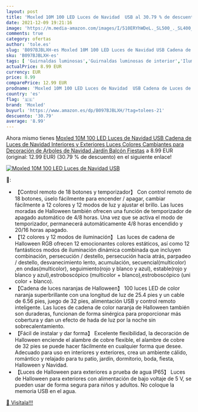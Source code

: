 ```yaml
---
layout: post
title: 'Moxled 10M 100 LED Luces de Navidad  USB al 30.79 % de descuento'
date: 2021-12-09 19:21:16
image: 'https://m.media-amazon.com/images/I/510ERYhWDeL._SL500_._SL400_.jpg'
comments: true
category: ofertas
author: 'tole.es'
slug: 'B097BJBLXH-es Moxled 10M 100 LED Luces de Navidad USB Cadena de Luces de...'
sku: 'B097BJBLXH-es'
tags: [ 'Guirnaldas luminosas','Guirnaldas luminosas de interior','Iluminación','moxled','navidad', ]
actualPrice: 8.99 EUR
currency: EUR
price: 8.99
comparePrice: 12.99 EUR
prodname: 'Moxled 10M 100 LED Luces de Navidad  USB Cadena de Luces de Navidad Interiores y Exteriores  Luces Colores Cambiantes para Decoración de Arboles de Navidad Jardín Balcón Fiestas'
country: 'es'
flag: '🇪🇸'
brand: 'Moxled'
buyurl: 'https://www.amazon.es/dp/B097BJBLXH/?tag=tolees-21'
descuento: '30.79'
average: '8.99'
---
```


Ahora mismo tienes [Moxled 10M 100 LED Luces de Navidad  USB Cadena de Luces de Navidad Interiores y Exteriores  Luces Colores Cambiantes para Decoración de Arboles de Navidad Jardín Balcón Fiestas](https://www.amazon.es/dp/B097BJBLXH/?tag=tolees-21) a 8.99 EUR (original: 12.99 EUR) (30.79 %  de descuento) en el siguiente enlace!

[![Moxled 10M 100 LED Luces de Navidad  USB](https://m.media-amazon.com/images/I/510ERYhWDeL._SL500_._SL400_.jpg)](https://www.amazon.es/dp/B097BJBLXH/?tag=tolees-21)

🔎:

- 【Control remoto de 18 botones y temporizador】 Con control remoto de 18 botones, úselo fácilmente para encender / apagar, cambiar fácilmente a 12 colores y 12 modos de luz y ajustar el brillo. Las luces moradas de Halloween también ofrecen una función de temporizador de apagado automático de 4/8 horas. Una vez que se activa el modo de temporizador, permanecerá automáticamente 4/8 horas encendido y 20/16 horas apagado.
- 【12 colores y 12 modos de iluminación】 Las luces de cadena de Halloween RGB ofrecen 12 emocionantes colores estáticos, así como 12 fantásticos modos de iluminación dinámica combinada que incluyen combinación, persecución / destello, persecución hacia atrás, parpadeo / destello, desvanecimiento lento, acumulación, secuencial(multicolor) ,en ondas(multicolor), seguimiento(rojo y blanco y azul), estable(rojo y blanco y azul),estroboscópico (multicolor + blanco),estroboscópico (uni color + blanco).
- 【Cadena de luces naranjas de Halloween】 100 luces LED de color naranja superbrillante con una longitud de luz de 25.4 pies y un cable de 6.56 pies, juego de 32 pies, alimentación USB y control remoto inteligente. Las luces de cadena de color naranja de Halloween también son duraderas, funcionan de forma sinérgica para proporcionar más cobertura y dan un efecto de hada de luz por la noche sin sobrecalentamiento.
- 【Fácil de instalar y dar forma】 Excelente flexibilidad, la decoración de Halloween enciende el alambre de cobre flexible, el alambre de cobre de 32 pies se puede hacer fácilmente en cualquier forma que desee. Adecuado para uso en interiores y exteriores, crea un ambiente cálido, romántico y relajado para tu patio, jardín, dormitorio, boda, fiesta, Halloween y Navidad.
- 【Luces de Halloween para exteriores a prueba de agua IP65】 Luces de Halloween para exteriores con alimentación de bajo voltaje de 5 V, se pueden usar de forma segura para niños y adultos. No coloque la memoria USB en el agua.

[🛒 Visítala!!!](https://www.amazon.es/dp/B097BJBLXH/?tag=tolees-21)
